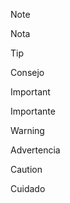 > [!NOTE]
> Nota

> [!TIP]
> Consejo

> [!IMPORTANT]
> Importante

> [!WARNING]
> Advertencia

> [!CAUTION]
> Cuidado
